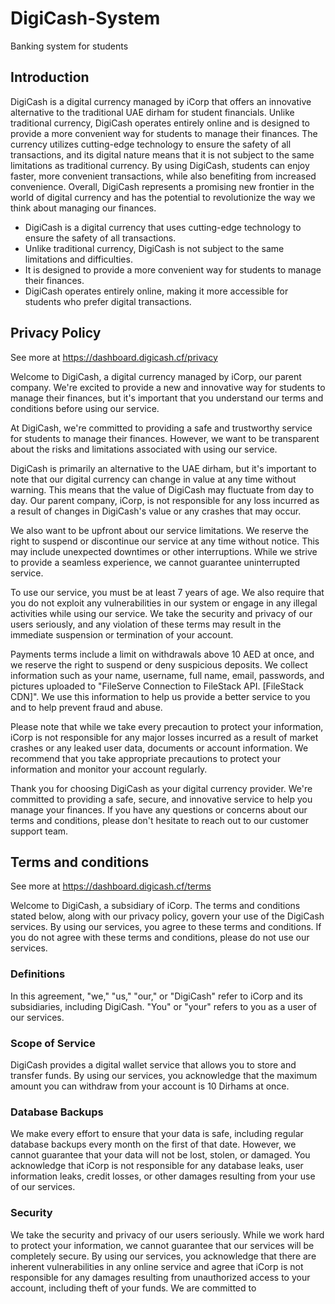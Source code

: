 # DigiCash-System
Banking system for students

## Introduction
DigiCash is a digital currency managed by iCorp that offers an innovative alternative to the traditional UAE dirham for student financials. Unlike traditional currency, DigiCash operates entirely online and is designed to provide a more convenient way for students to manage their finances. The currency utilizes cutting-edge technology to ensure the safety of all transactions, and its digital nature means that it is not subject to the same limitations as traditional currency. By using DigiCash, students can enjoy faster, more convenient transactions, while also benefiting from increased convenience. Overall, DigiCash represents a promising new frontier in the world of digital currency and has the potential to revolutionize the way we think about managing our finances.

* DigiCash is a digital currency that uses cutting-edge technology to ensure the safety of all transactions.
* Unlike traditional currency, DigiCash is not subject to the same limitations and difficulties.
* It is designed to provide a more convenient way for students to manage their finances.
* DigiCash operates entirely online, making it more accessible for students who prefer digital transactions.

## Privacy Policy
See more at https://dashboard.digicash.cf/privacy

Welcome to DigiCash, a digital currency managed by iCorp, our parent company. We're excited to provide a new and innovative way for students to manage their finances, but it's important that you understand our terms and conditions before using our service.

At DigiCash, we're committed to providing a safe and trustworthy service for students to manage their finances. However, we want to be transparent about the risks and limitations associated with using our service.

DigiCash is primarily an alternative to the UAE dirham, but it's important to note that our digital currency can change in value at any time without warning. This means that the value of DigiCash may fluctuate from day to day. Our parent company, iCorp, is not responsible for any loss incurred as a result of changes in DigiCash's value or any crashes that may occur.

We also want to be upfront about our service limitations. We reserve the right to suspend or discontinue our service at any time without notice. This may include unexpected downtimes or other interruptions. While we strive to provide a seamless experience, we cannot guarantee uninterrupted service.

To use our service, you must be at least 7 years of age. We also require that you do not exploit any vulnerabilities in our system or engage in any illegal activities while using our service. We take the security and privacy of our users seriously, and any violation of these terms may result in the immediate suspension or termination of your account.

Payments terms include a limit on withdrawals above 10 AED at once, and we reserve the right to suspend or deny suspicious deposits. We collect information such as your name, username, full name, email, passwords, and pictures uploaded to "FileServe Connection to FileStack API. [FileStack CDN]". We use this information to help us provide a better service to you and to help prevent fraud and abuse.

Please note that while we take every precaution to protect your information, iCorp is not responsible for any major losses incurred as a result of market crashes or any leaked user data, documents or account information. We recommend that you take appropriate precautions to protect your information and monitor your account regularly.

Thank you for choosing DigiCash as your digital currency provider. We're committed to providing a safe, secure, and innovative service to help you manage your finances. If you have any questions or concerns about our terms and conditions, please don't hesitate to reach out to our customer support team.

## Terms and conditions
See more at https://dashboard.digicash.cf/terms

Welcome to DigiCash, a subsidiary of iCorp. The terms and conditions stated below, along with our privacy policy, govern your use of the DigiCash services. By using our services, you agree to these terms and conditions. If you do not agree with these terms and conditions, please do not use our services.

### Definitions

In this agreement, "we," "us," "our," or "DigiCash" refer to iCorp and its subsidiaries, including DigiCash. "You" or "your" refers to you as a user of our services.

### Scope of Service

DigiCash provides a digital wallet service that allows you to store and transfer funds. By using our services, you acknowledge that the maximum amount you can withdraw from your account is 10 Dirhams at once.

### Database Backups

We make every effort to ensure that your data is safe, including regular database backups every month on the first of that date. However, we cannot guarantee that your data will not be lost, stolen, or damaged. You acknowledge that iCorp is not responsible for any database leaks, user information leaks, credit losses, or other damages resulting from your use of our services.

### Security

We take the security and privacy of our users seriously. While we work hard to protect your information, we cannot guarantee that our services will be completely secure. By using our services, you acknowledge that there are inherent vulnerabilities in any online service and agree that iCorp is not responsible for any damages resulting from unauthorized access to your account, including theft of your funds. We are committed to
